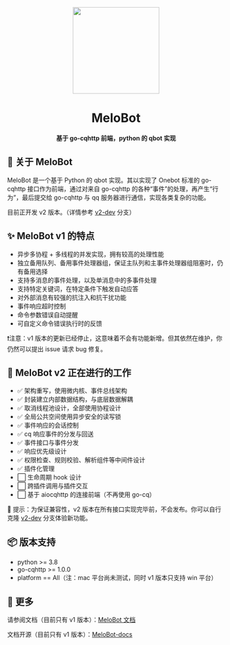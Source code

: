<div align="center">
<img width=200 src="https://proj.glowmem.com/MeloBot/images/icon.png" />
<h1>MeloBot</h1>
<p><strong>基于 go-cqhttp 前端，python 的 qbot 实现</strong></p>
</div>

## 🎉 关于 MeloBot

MeloBot 是一个基于 Python 的 qbot 实现。其以实现了 Onebot 标准的 go-cqhttp 接口作为前端，通过对来自 go-cqhttp 的各种“事件”的处理，再产生“行为”，最后提交给 go-cqhttp 与 qq 服务器进行通信，实现各类复杂的功能。

目前正开发 v2 版本。（详情参考 [v2-dev](https://github.com/AiCorein/Qbot-MeloBot/tree/v2-dev) 分支）

## ✨ MeloBot v1 的特点
- 异步多协程 + 多线程的并发实现，拥有较高的处理性能
- 独立备用队列、备用事件处理器组，保证主队列和主事件处理器组阻塞时，仍有备用选择
- 支持多消息的事件处理，以及单消息中的多事件处理
- 支持特定关键词，在特定条件下触发自动应答
- 对外部消息有较强的抗注入和抗干扰功能
- 事件响应超时控制
- 命令参数错误自动提醒
- 可自定义命令错误执行时的反馈

❗注意：v1 版本的更新已经停止，这意味着不会有功能新增。但其依然在维护，你仍然可以提出 issue 请求 bug 修复。

## 🚧 MeloBot v2 正在进行的工作
- ✅ 架构重写，使用微内核、事件总线架构
- ✅ 封装建立内部数据结构，与底层数据解耦
- ✅ 取消线程池设计，全部使用协程设计
- ✅ 全局公共空间使用异步安全的读写锁
- ✅ 事件响应的会话控制
- ✅ cq 响应事件的分发与回送
- ✅ 事件接口与事件分发
- ✅ 响应优先级设计
- ✅ 权限检查、规则校验、解析组件等中间件设计
- ✅ 插件化管理
- ⬜ 生命周期 hook 设计
- ⬜ 跨插件调用与插件交互
- ⬜ 基于 aiocqhttp 的连接前端（不再使用 go-cq）

🌱 提示：为保证兼容性，v2 版本在所有接口实现完毕前，不会发布。你可以自行克隆 [v2-dev](https://github.com/AiCorein/Qbot-MeloBot/tree/v2-dev) 分支体验新功能。<br />

## 📦️ 版本支持
- python >= 3.8
- go-cqhttp >= 1.0.0
- platform == All（注：mac 平台尚未测试，同时 v1 版本只支持 win 平台）

## 💬 更多
请参阅文档（目前只有 v1 版本）：[MeloBot 文档](https://proj.glowmem.com/MeloBot/)

文档开源（目前只有 v1 版本）：[MeloBot-docs](https://github.com/AiCorein/Qbot-MeloBot-docs)
